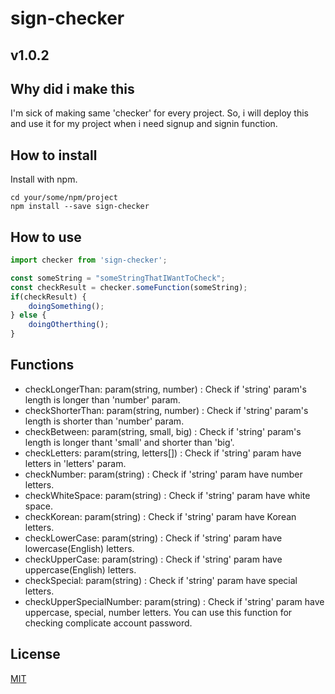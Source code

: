 # sign-checker

## v1.0.2

## Why did i make this  
I'm sick of making same 'checker' for every project. So, i will deploy this and use it for my project when i need signup and signin function.  

## How to install  
Install with npm.
```
cd your/some/npm/project
npm install --save sign-checker
```  

## How to use  
```javascript
import checker from 'sign-checker';

const someString = "someStringThatIWantToCheck";
const checkResult = checker.someFunction(someString);
if(checkResult) {
    doingSomething();
} else {
    doingOtherthing();
}
```  

## Functions  
- checkLongerThan: param(string, number) : Check if 'string' param's length is longer than 'number' param.
- checkShorterThan: param(string, number) : Check if 'string' param's length is shorter than 'number' param.
- checkBetween: param(string, small, big) : Check if 'string' param's length is longer thant 'small' and shorter than 'big'.
- checkLetters: param(string, letters[]) : Check if 'string' param have letters in 'letters' param.
- checkNumber: param(string) : Check if 'string' param have number letters.
- checkWhiteSpace: param(string) : Check if 'string' param have white space.
- checkKorean: param(string) : Check if 'string' param have Korean letters.
- checkLowerCase: param(string) : Check if 'string' param have lowercase(English) letters.
- checkUpperCase: param(string) : Check if 'string' param have uppercase(English) letters.
- checkSpecial: param(string) : Check if 'string' param have special letters.
- checkUpperSpecialNumber: param(string) : Check if 'string' param have uppercase, special, number letters. You can use this function for checking complicate account password.

## License  
[MIT](LICENSE)